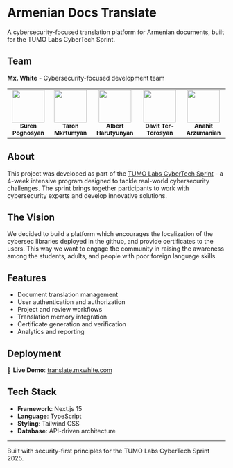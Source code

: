 # Armenian Docs Translate

A cybersecurity-focused translation platform for Armenian documents, built for the TUMO Labs CyberTech Sprint.

## Team

**Mx. White** - Cybersecurity-focused development team

<table>
  <tr>
    <td align="center">
      <a href="https://github.com/surenpoghosian">
        <img src="https://avatars.githubusercontent.com/surenpoghosian?v=4" width="75px;" alt=""/>
      </a>
      <br />
      <sub><b><a href="https://github.com/surenpoghosian" style="text-decoration: none !important; color: inherit;">Suren Poghosyan</a></b></sub>
    </td>
    <td align="center">
      <a href="https://github.com/taron-mkrtumyan">
        <img src="https://avatars.githubusercontent.com/taron-mkrtumyan?v=4" width="75px;" alt=""/>
      </a>
      <br />
      <sub><b><a href="https://github.com/taron-mkrtumyan" style="text-decoration: none !important; color: inherit;">Taron Mkrtumyan</a></b></sub>
    </td>
    <td align="center">
      <a href="https://github.com/albert666h">
        <img src="https://avatars.githubusercontent.com/albert666h?v=4" width="75px;" alt=""/>
      </a>
      <br />
      <sub><b><a href="https://github.com/albert666h" style="text-decoration: none !important; color: inherit;">Albert Harutyunyan</a></b></sub>
    </td>
    <td align="center">
      <a href="https://github.com/0x3vAD">
        <img src="https://avatars.githubusercontent.com/0x3vAD?v=4" width="75px;" alt=""/>
      </a>
      <br />
      <sub><b><a href="https://github.com/0x3vAD" style="text-decoration: none !important; color: inherit;">Davit Ter-Torosyan</a></b></sub>
    </td>
    <td align="center">
      <a href="https://www.linkedin.com/in/anahit-arzumanian/">
        <img src="https://media.licdn.com/dms/image/v2/D4D03AQEqX9iVvYbA6A/profile-displayphoto-shrink_800_800/B4DZOXaA7sGUAo-/0/1733412000215?e=1758153600&v=beta&t=-FtPto-yBIRVrdxV7Ajkzm4W2D5N9bBsgqLgM1ieFLs" width="75px;" alt=""/>
      </a>
      <br />
      <sub><b><a href="https://www.linkedin.com/in/anahit-arzumanian/" style="text-decoration: none !important; color: inherit;">Anahit Arzumanian</a></b></sub>
    </td>
  </tr>
</table>


## About

This project was developed as part of the [TUMO Labs CyberTech Sprint](https://tumolabs.am/en/cybertech-sprint/) - a 4-week intensive program designed to tackle real-world cybersecurity challenges. The sprint brings together participants to work with cybersecurity experts and develop innovative solutions.

## The Vision

We decided to build a platform which encourages the localization of the cybersec libraries deployed in the github, and provide certificates to the users. This way we want to engage the community in raising the awareness among the students, adults, and people with poor foreign language skills.

## Features

- Document translation management
- User authentication and authorization
- Project and review workflows
- Translation memory integration
- Certificate generation and verification
- Analytics and reporting

## Deployment

🚀 **Live Demo**: [translate.mxwhite.com](https://translate.mxwhite.com)

## Tech Stack

- **Framework**: Next.js 15
- **Language**: TypeScript
- **Styling**: Tailwind CSS
- **Database**: API-driven architecture


---

Built with security-first principles for the TUMO Labs CyberTech Sprint 2025.
